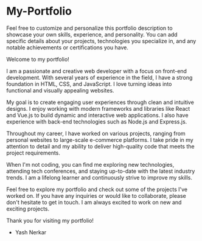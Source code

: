 # My-Portfolio
Feel free to customize and personalize this portfolio description to showcase your own skills, experience, and personality. You can add specific details about your projects, technologies you specialize in, and any notable achievements or certifications you have.


Welcome to my portfolio! 

I am a passionate and creative web developer with a focus on front-end development. With several years of experience in the field, I have a strong foundation in HTML, CSS, and JavaScript. I love turning ideas into functional and visually appealing websites.

My goal is to create engaging user experiences through clean and intuitive designs. I enjoy working with modern frameworks and libraries like React and Vue.js to build dynamic and interactive web applications. I also have experience with back-end technologies such as Node.js and Express.js.

Throughout my career, I have worked on various projects, ranging from personal websites to large-scale e-commerce platforms. I take pride in my attention to detail and my ability to deliver high-quality code that meets the project requirements.

When I'm not coding, you can find me exploring new technologies, attending tech conferences, and staying up-to-date with the latest industry trends. I am a lifelong learner and continuously strive to improve my skills.

Feel free to explore my portfolio and check out some of the projects I've worked on. If you have any inquiries or would like to collaborate, please don't hesitate to get in touch. I am always excited to work on new and exciting projects.

Thank you for visiting my portfolio!

- Yash Nerkar
